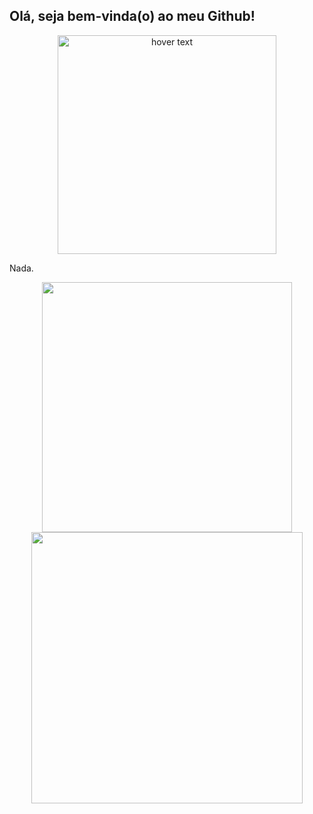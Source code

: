 ## Olá, seja bem-vinda(o) ao meu Github!

<p align="center">
  <img src="https://github.com/Kladska-cpu/Kladska-cpu/blob/master/blogging.svg?raw=true" width="350" title="hover text">
</p>

Nada.

<p align="center">
  <img width="400px" src="https://github-readme-stats.vercel.app/api/top-langs/?username=Kladska-cpu&hide=html&layout=compact&theme=radical" />
  <img width="434px" src="https://github-readme-stats.vercel.app/api?username=Kladska-cpu&theme=radical&show_icons=true" />
</p>
